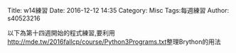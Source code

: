Title: w14練習
Date: 2016-12-12 14:35
Category: Misc
Tags:每週練習
Author: s40523216

以下為第十四週開始的程式練習,要利用<a href="http://mde.tw/2016fallcp/course/Python3Programs.txt">http://mde.tw/2016fallcp/course/Python3Programs.txt</a>整理Brython的用法

<!-- PELICAN_END_SUMMARY -->

<!-- 導入 Brython 標準程式庫 -->

<script type="text/javascript" 
    src="https://cdn.rawgit.com/brython-dev/brython/master/www/src/brython_dist.js">
</script>

<!-- 啟動 Brython -->
<script>
window.onload=function(){
brython(1);
}
</script>

<div id="ex1"></div>
<script type="text/python3">
from browser import document as doc
container = doc['ex1']

container<="W14練習"
</script>

<div id="ex2"></div>
<script type="text/python3">
from browser import document as doc
from browser import html
container = doc['ex2']
mystring=input("要印出甚麼字串?")
mystring=input("要印幾次?")

for i in range(int(mynum)):
    #container<="W14練習-2"+ html.BR()
    container<=mystring+ html.BR()
</script>